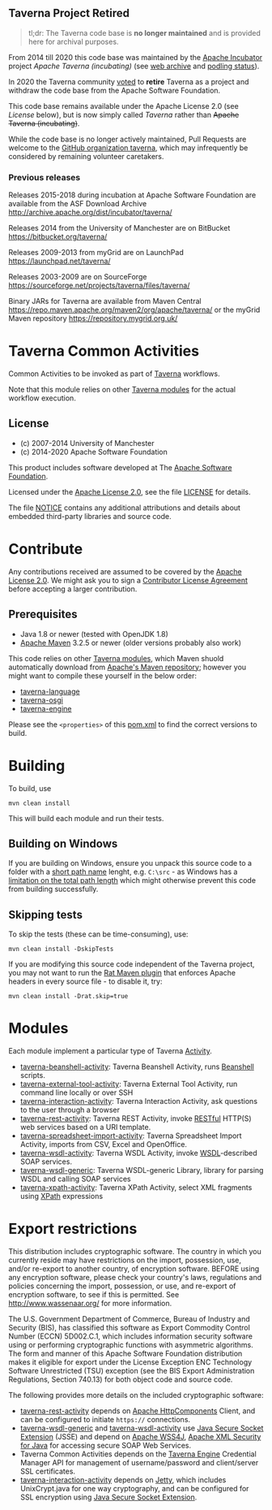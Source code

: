 <!--
   Licensed to the Apache Software Foundation (ASF) under one or more
   contributor license agreements.  See the NOTICE file distributed with
   this work for additional information regarding copyright ownership.
   The ASF licenses this file to You under the Apache License, Version 2.0
   (the "License"); you may not use this file except in compliance with
   the License.  You may obtain a copy of the License at

       http://www.apache.org/licenses/LICENSE-2.0

   Unless required by applicable law or agreed to in writing, software
   distributed under the License is distributed on an "AS IS" BASIS,
   WITHOUT WARRANTIES OR CONDITIONS OF ANY KIND, either express or implied.
   See the License for the specific language governing permissions and
   limitations under the License.
-->


## Taverna Project Retired

> tl;dr: The Taverna code base is **no longer maintained** 
> and is provided here for archival purposes.

From 2014 till 2020 this code base was maintained by the 
[Apache Incubator](https://incubator.apache.org/) project _Apache Taverna (incubating)_
(see [web archive](https://web.archive.org/web/20200312133332/https://taverna.incubator.apache.org/)
and [podling status](https://incubator.apache.org/projects/taverna.html)).

In 2020 the Taverna community 
[voted](https://lists.apache.org/thread.html/r559e0dd047103414fbf48a6ce1bac2e17e67504c546300f2751c067c%40%3Cdev.taverna.apache.org%3E)
to **retire** Taverna as a project and withdraw the code base from the Apache Software Foundation. 

This code base remains available under the Apache License 2.0 
(see _License_ below), but is now simply called 
_Taverna_ rather than ~~Apache Taverna (incubating)~~.

While the code base is no longer actively maintained, 
Pull Requests are welcome to the 
[GitHub organization taverna](http://github.com/taverna/), 
which may infrequently be considered by remaining 
volunteer caretakers.


### Previous releases

Releases 2015-2018 during incubation at Apache Software Foundation
are available from the ASF Download Archive <http://archive.apache.org/dist/incubator/taverna/>

Releases 2014 from the University of Manchester are on BitBucket <https://bitbucket.org/taverna/>

Releases 2009-2013 from myGrid are on LaunchPad <https://launchpad.net/taverna/>

Releases 2003-2009 are on SourceForge <https://sourceforge.net/projects/taverna/files/taverna/>

Binary JARs for Taverna are available from 
Maven Central <https://repo.maven.apache.org/maven2/org/apache/taverna/>
or the myGrid Maven repository <https://repository.mygrid.org.uk/>




# Taverna Common Activities

Common Activities to be invoked as part of 
[Taverna](https://web.archive.org/web/*/https://taverna.incubator.apache.org/) workflows.

Note that this module relies on other
[Taverna modules](https://web.archive.org/web/*/https://taverna.incubator.apache.org/code) for
the actual workflow execution.


## License

* (c) 2007-2014 University of Manchester
* (c) 2014-2020 Apache Software Foundation

This product includes software developed at The
[Apache Software Foundation](http://www.apache.org/).

Licensed under the
[Apache License 2.0](https://www.apache.org/licenses/LICENSE-2.0), see the file
[LICENSE](LICENSE) for details.

The file [NOTICE](NOTICE) contains any additional attributions and
details about embedded third-party libraries and source code.


# Contribute

Any contributions received are assumed to be covered by the [Apache License
2.0](https://www.apache.org/licenses/LICENSE-2.0). We might ask you
to sign a [Contributor License Agreement](https://www.apache.org/licenses/#clas)
before accepting a larger contribution.



## Prerequisites

* Java 1.8 or newer (tested with OpenJDK 1.8)
* [Apache Maven](https://maven.apache.org/download.html) 3.2.5 or newer (older
  versions probably also work)

This code relies on other
[Taverna modules](https://web.archive.org/web/*/https://taverna.incubator.apache.org/download/code/),
which Maven shuold automatically
download from
[Apache's Maven repository](https://web.archive.org/web/*/https://taverna.incubator.apache.org/download/maven/);
however you might want to compile these yourself in the below order:

* [taverna-language](https://web.archive.org/web/*/https://taverna.incubator.apache.org/download/language/)
* [taverna-osgi](https://web.archive.org/web/*/https://taverna.incubator.apache.org/download/osgi/)
* [taverna-engine](https://web.archive.org/web/*/https://taverna.incubator.apache.org/download/engine/)

Please see the `<properties>` of this [pom.xml](pom.xml) to find the
correct versions to build.


# Building

To build, use

    mvn clean install

This will build each module and run their tests.


## Building on Windows

If you are building on Windows, ensure you unpack this source code
to a folder with a [short path name](http://stackoverflow.com/questions/1880321/why-does-the-260-character-path-length-limit-exist-in-windows) 
lenght, e.g. `C:\src` - as 
Windows has a [limitation on the total path length](https://msdn.microsoft.com/en-us/library/aa365247%28VS.85%29.aspx#maxpath) 
which might otherwise
prevent this code from building successfully.


## Skipping tests

To skip the tests (these can be time-consuming), use:

    mvn clean install -DskipTests


If you are modifying this source code independent of the
Taverna project, you may not want to run the
[Rat Maven plugin](https://creadur.apache.org/rat/apache-rat-plugin/)
that enforces Apache headers in every source file - to disable it, try:

    mvn clean install -Drat.skip=true

# Modules

Each module implement a particular type of 
Taverna [Activity](https://web.archive.org/web/*/https://taverna.incubator.apache.org/javadoc/taverna-engine/org/apache/taverna/workflowmodel/processor/activity/Activity.html).

* [taverna-beanshell-activity](taverna-beanshell-activity/): Taverna Beanshell Activity, 
  runs [Beanshell](https://github.com/beanshell/beanshell/) scripts.
* [taverna-external-tool-activity](taverna-external-tool-activity/): Taverna External Tool Activity, 
  run command line locally or over SSH
* [taverna-interaction-activity](taverna-interaction-activity/): Taverna Interaction Activity, 
  ask questions to the user through a browser
* [taverna-rest-activity](taverna-rest-activity/): Taverna REST Activity, 
  invoke [RESTful](https://en.wikipedia.org/wiki/Representational_state_transfer) HTTP(S) web services based on a URI template.
* [taverna-spreadsheet-import-activity](taverna-spreadsheet-import-activity/): Taverna Spreadsheet Import Activity, 
  imports from CSV, Excel and OpenOffice.
* [taverna-wsdl-activity](taverna-wsdl-activity/): Taverna WSDL Activity, 
  invoke [WSDL](https://en.wikipedia.org/wiki/Web_Services_Description_Language)-described SOAP services.
* [taverna-wsdl-generic](taverna-wsdl-generic/): Taverna WSDL-generic Library, 
  library for parsing WSDL and calling SOAP services
* [taverna-xpath-activity](taverna-xpath-activity/): Taverna XPath Activity, 
  select XML fragments using [XPath](https://www.w3.org/TR/xpath/) expressions


# Export restrictions

This distribution includes cryptographic software.
The country in which you currently reside may have restrictions
on the import, possession, use, and/or re-export to another country,
of encryption software. BEFORE using any encryption software,
please check your country's laws, regulations and policies
concerning the import, possession, or use, and re-export of
encryption software, to see if this is permitted.
See <http://www.wassenaar.org/> for more information.

The U.S. Government Department of Commerce, Bureau of Industry and Security (BIS),
has classified this software as Export Commodity Control Number (ECCN) 5D002.C.1,
which includes information security software using or performing
cryptographic functions with asymmetric algorithms.
The form and manner of this Apache Software Foundation distribution makes
it eligible for export under the License Exception
ENC Technology Software Unrestricted (TSU) exception
(see the BIS Export Administration Regulations, Section 740.13)
for both object code and source code.

The following provides more details on the included cryptographic software:

* [taverna-rest-activity](taverna-rest-activity)
  depends on
  [Apache HttpComponents](https://hc.apache.org/) Client,
  and can be configured to initiate
  `https://` connections.
* [taverna-wsdl-generic](taverna-wsdl-generic)
  and [taverna-wsdl-activity](taverna-wsdl-activity) use
  [Java Secure Socket Extension](https://docs.oracle.com/javase/8/docs/technotes/guides/security/jsse/JSSERefGuide.html)
  (JSSE) and depend on
  [Apache WSS4J](https://ws.apache.org/wss4j/),
  [Apache XML Security for Java](https://santuario.apache.org/javaindex.html)
  for accessing secure SOAP Web Services.
* Taverna Common Activities depends on the
  [Taverna Engine](http://taverna.incubator.apache.org/download/engine/)
  Credential Manager API for
  management of username/password and client/server SSL certificates.
* [taverna-interaction-activity](taverna-interaction-activity) depends on
  [Jetty](http://www.eclipse.org/jetty/),
  which includes UnixCrypt.java for one way cryptography, and can be
  configured for SSL encryption using
  [Java Secure Socket Extension](https://docs.oracle.com/javase/8/docs/technotes/guides/security/jsse/JSSERefGuide.html).

